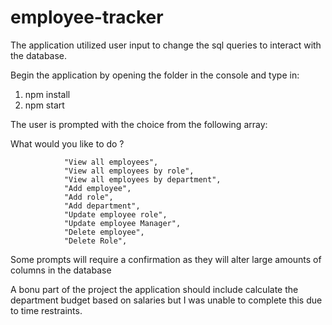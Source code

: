 # employee-tracker

The application utilized user input to change the sql queries to interact with the database.

Begin the application by opening the folder in the console and type in:
1. npm install 
2. npm start

The user is prompted with the choice from the following array:

What would you like to do ?  


                "View all employees",
                "View all employees by role",
                "View all employees by department",
                "Add employee",
                "Add role",
                "Add department",
                "Update employee role",
                "Update employee Manager",
                "Delete employee",
                "Delete Role",


Some prompts will require a confirmation as they will alter large amounts of columns in the database

A bonu part of the project the application should include calculate the department budget based on salaries but I was unable to complete this due to time restraints.
